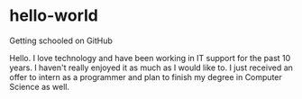 # hello-world
Getting schooled on GitHub

Hello. I love technology and have been working in IT support for the past 10 years. I haven't really enjoyed it as much as I would like to. I just received an offer to intern as a programmer and plan to finish my degree in Computer Science as well.
